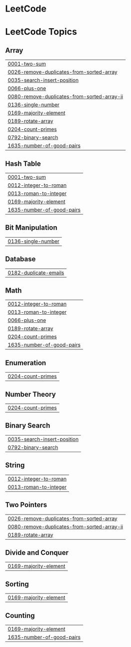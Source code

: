 # LeetCode
<!---LeetCode Topics Start-->
# LeetCode Topics
## Array
|  |
| ------- |
| [0001-two-sum](https://github.com/vinaykhapare/LeetCode/tree/master/0001-two-sum) |
| [0026-remove-duplicates-from-sorted-array](https://github.com/vinaykhapare/LeetCode/tree/master/0026-remove-duplicates-from-sorted-array) |
| [0035-search-insert-position](https://github.com/vinaykhapare/LeetCode/tree/master/0035-search-insert-position) |
| [0066-plus-one](https://github.com/vinaykhapare/LeetCode/tree/master/0066-plus-one) |
| [0080-remove-duplicates-from-sorted-array-ii](https://github.com/vinaykhapare/LeetCode/tree/master/0080-remove-duplicates-from-sorted-array-ii) |
| [0136-single-number](https://github.com/vinaykhapare/LeetCode/tree/master/0136-single-number) |
| [0169-majority-element](https://github.com/vinaykhapare/LeetCode/tree/master/0169-majority-element) |
| [0189-rotate-array](https://github.com/vinaykhapare/LeetCode/tree/master/0189-rotate-array) |
| [0204-count-primes](https://github.com/vinaykhapare/LeetCode/tree/master/0204-count-primes) |
| [0792-binary-search](https://github.com/vinaykhapare/LeetCode/tree/master/0792-binary-search) |
| [1635-number-of-good-pairs](https://github.com/vinaykhapare/LeetCode/tree/master/1635-number-of-good-pairs) |
## Hash Table
|  |
| ------- |
| [0001-two-sum](https://github.com/vinaykhapare/LeetCode/tree/master/0001-two-sum) |
| [0012-integer-to-roman](https://github.com/vinaykhapare/LeetCode/tree/master/0012-integer-to-roman) |
| [0013-roman-to-integer](https://github.com/vinaykhapare/LeetCode/tree/master/0013-roman-to-integer) |
| [0169-majority-element](https://github.com/vinaykhapare/LeetCode/tree/master/0169-majority-element) |
| [1635-number-of-good-pairs](https://github.com/vinaykhapare/LeetCode/tree/master/1635-number-of-good-pairs) |
## Bit Manipulation
|  |
| ------- |
| [0136-single-number](https://github.com/vinaykhapare/LeetCode/tree/master/0136-single-number) |
## Database
|  |
| ------- |
| [0182-duplicate-emails](https://github.com/vinaykhapare/LeetCode/tree/master/0182-duplicate-emails) |
## Math
|  |
| ------- |
| [0012-integer-to-roman](https://github.com/vinaykhapare/LeetCode/tree/master/0012-integer-to-roman) |
| [0013-roman-to-integer](https://github.com/vinaykhapare/LeetCode/tree/master/0013-roman-to-integer) |
| [0066-plus-one](https://github.com/vinaykhapare/LeetCode/tree/master/0066-plus-one) |
| [0189-rotate-array](https://github.com/vinaykhapare/LeetCode/tree/master/0189-rotate-array) |
| [0204-count-primes](https://github.com/vinaykhapare/LeetCode/tree/master/0204-count-primes) |
| [1635-number-of-good-pairs](https://github.com/vinaykhapare/LeetCode/tree/master/1635-number-of-good-pairs) |
## Enumeration
|  |
| ------- |
| [0204-count-primes](https://github.com/vinaykhapare/LeetCode/tree/master/0204-count-primes) |
## Number Theory
|  |
| ------- |
| [0204-count-primes](https://github.com/vinaykhapare/LeetCode/tree/master/0204-count-primes) |
## Binary Search
|  |
| ------- |
| [0035-search-insert-position](https://github.com/vinaykhapare/LeetCode/tree/master/0035-search-insert-position) |
| [0792-binary-search](https://github.com/vinaykhapare/LeetCode/tree/master/0792-binary-search) |
## String
|  |
| ------- |
| [0012-integer-to-roman](https://github.com/vinaykhapare/LeetCode/tree/master/0012-integer-to-roman) |
| [0013-roman-to-integer](https://github.com/vinaykhapare/LeetCode/tree/master/0013-roman-to-integer) |
## Two Pointers
|  |
| ------- |
| [0026-remove-duplicates-from-sorted-array](https://github.com/vinaykhapare/LeetCode/tree/master/0026-remove-duplicates-from-sorted-array) |
| [0080-remove-duplicates-from-sorted-array-ii](https://github.com/vinaykhapare/LeetCode/tree/master/0080-remove-duplicates-from-sorted-array-ii) |
| [0189-rotate-array](https://github.com/vinaykhapare/LeetCode/tree/master/0189-rotate-array) |
## Divide and Conquer
|  |
| ------- |
| [0169-majority-element](https://github.com/vinaykhapare/LeetCode/tree/master/0169-majority-element) |
## Sorting
|  |
| ------- |
| [0169-majority-element](https://github.com/vinaykhapare/LeetCode/tree/master/0169-majority-element) |
## Counting
|  |
| ------- |
| [0169-majority-element](https://github.com/vinaykhapare/LeetCode/tree/master/0169-majority-element) |
| [1635-number-of-good-pairs](https://github.com/vinaykhapare/LeetCode/tree/master/1635-number-of-good-pairs) |
<!---LeetCode Topics End-->